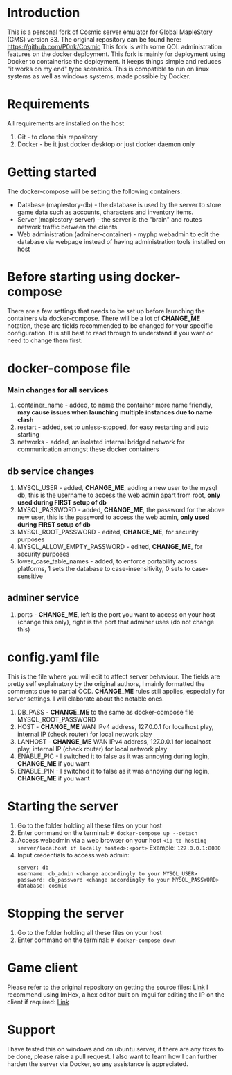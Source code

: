 ﻿# Introduction
This is a personal fork of Cosmic server emulator for Global MapleStory (GMS) version 83.
The original repository can be found here: https://github.com/P0nk/Cosmic
This fork is with some QOL administration features on the docker deployment.
This fork is mainly for deployment using Docker to containerise the deployment.
It keeps things simple and reduces "it works on my end" type scenarios.
This is compatible to run on linux systems as well as windows systems, made possible by Docker.

# Requirements
All requirements are installed on the host
1. Git - to clone this repository
1. Docker - be it just docker desktop or just docker daemon only

# Getting started
The docker-compose will be setting the following containers:
- Database (maplestory-db) - the database is used by the server to store game data such as accounts, characters and inventory items.
- Server (maplestory-server) - the server is the "brain" and routes network traffic between the clients.
- Web administration (adminer-container) - myphp webadmin to edit the database via webpage instead of having administration tools installed on host

# Before starting using docker-compose
There are a few settings that needs to be set up before launching the containers via docker-compose.
There will be a lot of **CHANGE_ME** notation, these are fields recommended to be changed for your specific configuration. 
It is still best to read through to understand if you want or need to change them first. 

# docker-compose file

### Main changes for all services
1. container_name - added, to name the container more name friendly, **may cause issues when launching multiple instances due to name clash**
1. restart - added, set to unless-stopped, for easy restarting and auto starting
1. networks - added, an isolated internal bridged network for communication amongst these docker containers

## db service changes
1. MYSQL_USER - added, **CHANGE_ME**, adding a new user to the mysql db, this is the username to access the web admin apart from root, **only used during FIRST setup of db**
1. MYSQL_PASSWORD - added, **CHANGE_ME**, the password for the above new user, this is the password to access the web admin, **only used during FIRST setup of db**
1. MYSQL_ROOT_PASSWORD - edited, **CHANGE_ME**, for security purposes
1. MYSQL_ALLOW_EMPTY_PASSWORD - edited, **CHANGE_ME**, for security purposes
1. lower_case_table_names - added, to enforce portability across platforms, 1 sets the database to case-insensitivity, 0 sets to case-sensitive

## adminer service
1. ports - **CHANGE_ME**, left is the port you want to access on your host (change this only), right is the port that adminer uses (do not change this)

# config.yaml file
This is the file where you will edit to affect server behaviour.
The fields are pretty self explainatory by the original authors, I mainly formatted the comments due to partial OCD.
**CHANGE_ME** rules still applies, especially for server settings. I will elaborate about the notable ones.

1. DB_PASS -  **CHANGE_ME** to the same as docker-compose file MYSQL_ROOT_PASSWORD
1. HOST - **CHANGE_ME** WAN IPv4 address, 127.0.0.1 for localhost play, internal IP (check router) for local network play
1. LANHOST - **CHANGE_ME** WAN IPv4 address, 127.0.0.1 for localhost play, internal IP (check router) for local network play 
1. ENABLE_PIC - I switched it to false as it was annoying during login, **CHANGE_ME** if you want
1. ENABLE_PIN - I switched it to false as it was annoying during login, **CHANGE_ME** if you want

# Starting the server

1. Go to the folder holding all these files on your host
1. Enter command on the terminal:
   ```# docker-compose up --detach```
1. Access webadmin via a web browser on your host
   ```<ip to hosting server/localhost if locally hosted>:<port>```
   Example:
   ```127.0.0.1:8080```
1. Input credentials to access web admin:
   ```
   server: db
   username: db_admin <change accordingly to your MYSQL_USER>
   password: db_password <change accordingly to your MYSQL_PASSWORD>
   database: cosmic
   ```
   
# Stopping the server
1. Go to the folder holding all these files on your host
1. Enter command on the terminal:
   ```# docker-compose down```

# Game client
Please refer to the original repository on getting the source files: [Link](https://github.com/P0nk/Cosmic?tab=readme-ov-file#3---client)
I recommend using ImHex, a hex editor built on imgui for editing the IP on the client if required: [Link](https://github.com/WerWolv/ImHex)

# Support
I have tested this on windows and on ubuntu server, if there are any fixes to be done, please raise a pull request.
I also want to learn how I can further harden the server via Docker, so any assistance is appreciated. 